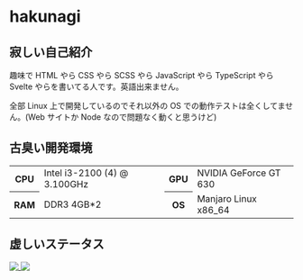 # hakunagi

## 寂しい自己紹介

趣味で HTML やら CSS やら SCSS やら JavaScript やら TypeScript やら Svelte やらを書いてる人です。英語出来ません。

全部 Linux 上で開発しているのでそれ以外の OS での動作テストは全くしてません。(Web サイトか Node なので問題なく動くと思うけど)

## 古臭い開発環境

<table>
  <tr>
    <th>CPU</th>
    <td>Intel i3-2100 (4) @ 3.100GHz</td>
    <th>GPU</th>
    <td>NVIDIA GeForce GT 630</td>
  </tr>
  <tr>
    <th>RAM</th>
    <td>DDR3 4GB*2</td>
    <th>OS</th>
    <td>Manjaro Linux x86_64</td>
  </tr>
</table>

## 虚しいステータス

<div>
  <a href="https://github.com/hakunagi">
    <img align="top" src="https://github-readme-stats.vercel.app/api?username=hakunagi&show_icons=true&include_all_commits=true&hide=contribs&title_color=8D7AE6&icon_color=8D7AE6&text_color=8D7AE6&bg_color=8D7AE61f&border_color=8D7AE6&locale=ja"/>
  </a>
  <a href="https://github.com/hakunagi?tab=repositories">
    <img align="top" src="https://github-readme-stats.vercel.app/api/top-langs/?username=hakunagi&layout=compact&title_color=8D7AE6&icon_color=8D7AE6&text_color=8D7AE6&bg_color=8D7AE61f&border_color=8D7AE6&locale=ja"/>
  </a>
</div>
